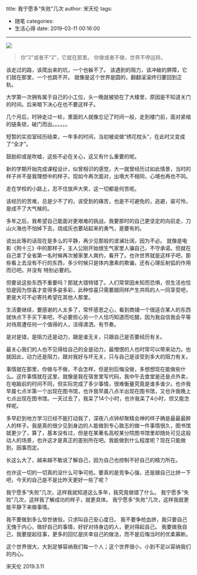 title: 我宁愿多“失败”几次
author: 宋天伦
tags:
  - 随笔
categories:
  - 生活心得
date: 2019-03-11 00:16:00
---
![](http://pnabaentf.bkt.clouddn.com//20190309110743.png)
>你“2”或者不“2”，它就在那里。
>你做或者不做，世界不停运转。

该走过的路，该爬出来的坑，一个也躲不了。
该遇到的阻力，该冲破的屏障，它们就在那里，一个也跳不开。
就像是这个世界是圆的，翻翻滚滚终归要回到正轨。

大学第一次拥有属于自己的小工位，头一晚就被锁在了大楼里，原因是不知道关门的时间。后来暗下决心在也不要这样子。

几个月后，时钟走过一轮，里面的人就像忘记了时间一般，走到楼门前，面对紧缩的链条锁，破门而出。。。。。。

短暂的实验室经历结束，一年多的时间，当初被说做“绣花枕头”，在此时又变成了“全才”。

鼓励抑或是吹嘘，这些不必在关心，这又有什么重要的呢。

新的学期开始完成课程设计，似曾相识的感觉，大一就曾经历过如此情景，当时的样子并不是我理想中的样子。现如今再次面对，出境大不相同，心境也再也不同。

走在学校的小路上，忍不住放声大笑，这一切都是何苦呢。

该经历的苦难，总是少不了的，该受到的痛苦，也是不可避免的，逃避，装可怜，是成不了大气候的。

多年之后，我希望自己能面对更艰难的挑战，我要那时的自己更坚定的向前走，刀山火海也不怕掉下去，烧成灰也要站起来的勇气，是要有的。

说出此等的话现在是多么的平静，再少见那般的波澜壮阔，因为不必。
就像是电影《狗十三》中的那样子，主人公刚开始很生气家里人骗自己，不守承诺。但就在自己拿了全省第一名时候再次被家里人爽约，看开了。也许世界就是这样子吧，那些看上去没有不行的东西，多少时候只是体内激素的欺骗，还有心理反射弧的作用而已吧。并没有 特别必要的。

但要说这些东西不重要吗？那就大错特错了。人们常常因未知而恐惧，但生活也恰恰是因为惊喜才变得多姿多彩，此种惊喜只需要跟同样产生共鸣的人一同享受吧，更是大可不必寄托希望在其他人那里。

生活要继续，要感谢的人太多了，常怀感恩之心，看到商铺一个很适合某人的东西就快点下手买下来吧，不必要担心另一个人恰巧知道而吃醋，因为我自信我会平等对待周遭任何一个值得的人，活得潇洒，有节奏。

是对是错，是阻力还是动力，跟是谁无关，只跟自己是否要经历有关。

最关心我们的人也不见得给自己的全是动力，最憎恨的人也时常可以带来动力。也就因此，动力还是阻力，跟对我好与坏无关，只与自己是该受到多大的阻力有关。

事情就在那里，你做与不做，不会怎样，但是别后悔没做，多想想现在能做些什么。这件事情就在这里，就像是我在宿舍里写代码，我中午去食堂是还是点外卖，在电脑前的时间不同，但实际完成了多少事情，很难衡量究竟是谁多谁少。也许我早晨七点半第一个出现在图书馆，也许我早晨八点半出现在图书馆，又也许我晚上七点出现在图书馆。一天过去了，我呆了14个小时，也许我呆了4小时，但又能怎样呢。

多早赶到地方学习已经不能打动我了，深夜八点钟却聚精会神的样子确是最最最醉人的样子。我是真的很少见到身边的人能做到专心致志的做一件事情很久，图书馆就更少了，算了，基本没有过，但是在某著名高校某分院图书馆里却随处可见这般动人的场景，也许这才是真正的差别所在吧。我能做到什么程度呢？现在只能做到，因事而定。

长这么大了，越来越不敢说了解自己，因为自己也控制不好自己的精力所在。

也许这一切的一切真的没什么可争可抢。要真的是竞争心强，还是跟自己比拼一下吧，今天的自己是不是比昨天更好一些了呢？

我宁愿多“失败”几次，这样我就知道这么多年，我究竟做错了什么。
我宁愿多“失败”几次，这样我了解成功的样子，就更具体。
我宁愿多“失败”几次，这样我就更能平静下来做事情。

我不要做到多么惊世骇俗，只求叫自己安心度日。
我不要争抢血拼，我只要自己无愧于内心，做好自己的事情，好好对待身边的人，更对得起自己。
我要做我自己，我要提起往事，更多的回忆是庆幸自己的做法，而不是后悔当时的优柔寡断。

这个世界很大，大到足够容纳我们每一个人；这个世界很小，小到不足以容纳我们的内心。

宋天伦
2019.3.11